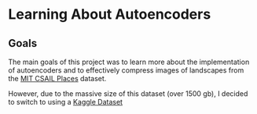 # Learning About Autoencoders
## Goals
The main goals of this project was to learn more about the implementation of autoencoders
and to effectively compress images of landscapes from the [MIT CSAIL Places](http://places.csail.mit.edu) dataset.

However, due to the massive size of this dataset (over 1500 gb), I decided to switch to using a [Kaggle Dataset](https://www.kaggle.com/jessicali9530/celeba-dataset)
